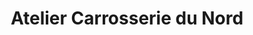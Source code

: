 ---
title: "Atelier Carrosserie du Nord"
url: /perenchies/atelier-carrosserie-du-nord/
shop: Autowerkstatt
---